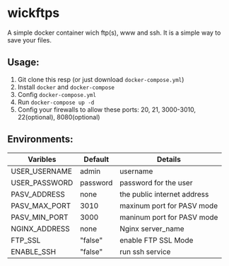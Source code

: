 # wickftps

A simple docker container wich ftp(s), www and ssh. It is a simple way to save your files.

## Usage:

1. Git clone this resp (or just download `docker-compose.yml`)
2. Install `docker` and `docker-compose`
3. Config `docker-compose.yml`
4. Run `docker-compose up -d`
5. Config your firewalls to allow these ports: 20, 21, 3000-3010, 22(optional), 8080(optional)

## Environments:

| Varibles | Default | Details |
| -------- | ------- | ------- | 
| USER_USERNAME | admin | username |
| USER_PASSWORD | password | password for the user |
| PASV_ADDRESS | none | the public internet address |
| PASV_MAX_PORT | 3010 | maxinum port for PASV mode |
| PASV_MIN_PORT | 3000 | maninum port for PASV mode |
| NGINX_ADDRESS | none | Nginx server_name |
| FTP_SSL | "false" | enable FTP SSL Mode |
| ENABLE_SSH | "false" | run ssh service |
